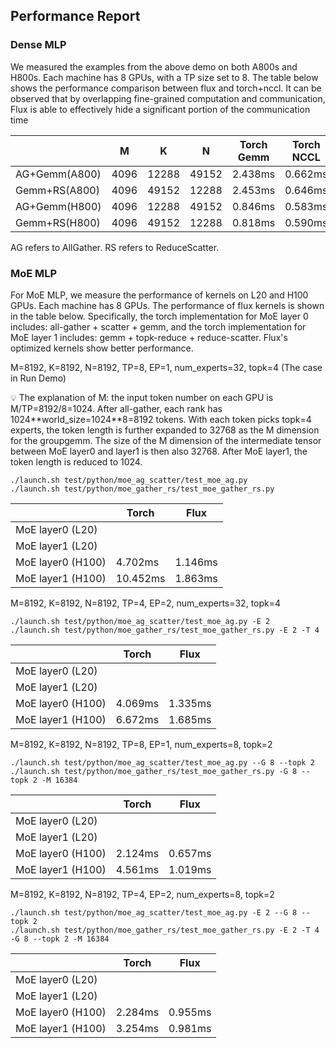 ## Performance Report

### Dense MLP
We measured the examples from the above demo on both A800s and H800s. Each machine has 8 GPUs, with a TP size set to 8. The table below shows the performance comparison between flux and torch+nccl. It can be observed that by overlapping fine-grained computation and communication, Flux is able to effectively hide a significant portion of the communication time

|  | M | K | N | Torch Gemm | Torch NCCL | Torch Total | Flux Gemm | Flux Comm | Flux Total |
|----------|----------|----------|----------|----------|----------|----------|----------|----------|-----------|
| AG+Gemm(A800) | 4096 | 12288 | 49152 | 2.438ms | 0.662ms | 3.099ms | 2.378ms | 0.091ms | 2.469ms |
| Gemm+RS(A800) | 4096 | 49152 | 12288 | 2.453ms | 0.646ms | 3.100ms | 2.429ms | 0.080ms | 2.508ms |
| AG+Gemm(H800) | 4096 | 12288 | 49152 | 0.846ms | 0.583ms | 1.429ms | 0.814ms | 0.143ms | 0.957ms |
| Gemm+RS(H800) | 4096 | 49152 | 12288 | 0.818ms | 0.590ms | 1.408ms | 0.822ms | 0.111ms | 0.932ms |

AG refers to AllGather.
RS refers to ReduceScatter.

### MoE MLP
For MoE MLP, we measure the performance of kernels on L20 and H100 GPUs. Each machine has 8 GPUs. 
The performance of flux kernels is shown in the table below.
Specifically, the torch implementation for MoE layer 0 includes: all-gather + scatter + gemm, and the torch implementation for MoE layer 1 includes: gemm + topk-reduce + reduce-scatter. Flux's optimized kernels show better performance.

M=8192, K=8192, N=8192, TP=8, EP=1, num_experts=32, topk=4 (The case in Run Demo)

<aside>
💡
The explanation of M: the input token number on each GPU is M/TP=8192/8=1024. After all-gather, each rank has 1024**world_size=1024**8=8192 tokens. With each token picks topk=4 experts, the token length is further expanded to 32768 as the M dimension for the groupgemm. The size of the M dimension of the intermediate tensor between MoE layer0 and layer1 is then also 32768. After MoE layer1, the token length is reduced to 1024.

</aside>

```
./launch.sh test/python/moe_ag_scatter/test_moe_ag.py
./launch.sh test/python/moe_gather_rs/test_moe_gather_rs.py
```
|  | Torch | Flux |
| --- | --- | --- |
| MoE layer0 (L20) |  |  |
| MoE layer1 (L20) |  |  |
| MoE layer0 (H100) | 4.702ms | 1.146ms |
| MoE layer1 (H100) | 10.452ms | 1.863ms |

M=8192, K=8192, N=8192, TP=4, EP=2, num_experts=32, topk=4

```
./launch.sh test/python/moe_ag_scatter/test_moe_ag.py -E 2
./launch.sh test/python/moe_gather_rs/test_moe_gather_rs.py -E 2 -T 4
```

|  | Torch | Flux |
| --- | --- | --- |
| MoE layer0 (L20) |  |  |
| MoE layer1 (L20) |  |  |
| MoE layer0 (H100) | 4.069ms | 1.335ms |
| MoE layer1 (H100) | 6.672ms | 1.685ms |

M=8192, K=8192, N=8192, TP=8, EP=1, num_experts=8, topk=2

```
./launch.sh test/python/moe_ag_scatter/test_moe_ag.py --G 8 --topk 2
./launch.sh test/python/moe_gather_rs/test_moe_gather_rs.py -G 8 --topk 2 -M 16384
```

|  | Torch | Flux |
| --- | --- | --- |
| MoE layer0 (L20) |  |  |
| MoE layer1 (L20) |  |  |
| MoE layer0 (H100) | 2.124ms | 0.657ms |
| MoE layer1 (H100) | 4.561ms | 1.019ms |


M=8192, K=8192, N=8192, TP=4, EP=2, num_experts=8, topk=2
```
./launch.sh test/python/moe_ag_scatter/test_moe_ag.py -E 2 --G 8 --topk 2
./launch.sh test/python/moe_gather_rs/test_moe_gather_rs.py -E 2 -T 4 -G 8 --topk 2 -M 16384
```

|  | Torch | Flux |
| --- | --- | --- |
| MoE layer0 (L20) |  |  |
| MoE layer1 (L20) |  |  |
| MoE layer0 (H100) | 2.284ms | 0.955ms |
| MoE layer1 (H100) | 3.254ms | 0.981ms |